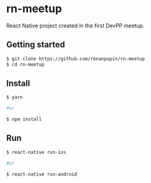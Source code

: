 
# rn-meetup
React Native project created in the first DevPP meetup.

## Getting started
```bash
$ git clone https://github.com/renanpupin/rn-meetup
$ cd rn-meetup
```

## Install
```bash
$ yarn

#or

$ npm install
```

## Run
```bash
$ react-native run-ios

#or

$ react-native run-android
```
